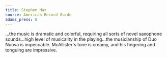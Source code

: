 ```yaml
---
title: Stephen Max
source: American Record Guide
adams_press: 0
---
```

...the music is dramatic and colorful, requiring all sorts of novel saxophone sounds...high level of musicality in the playing...the musicianship of Duo Nuova is impeccable. McAllister's tone is creamy, and his fingering and tonguing are impressive.